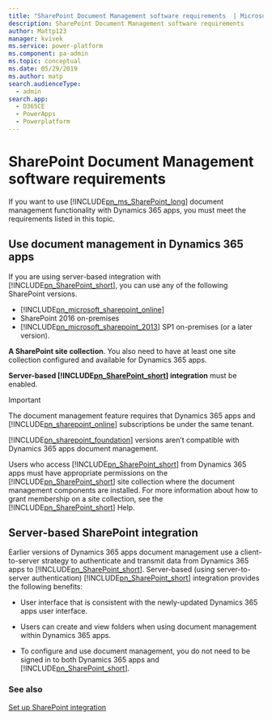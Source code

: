 ```yaml
---
title: "SharePoint Document Management software requirements  | MicrosoftDocs"
description: SharePoint Document Management software requirements
author: Mattp123
manager: kvivek
ms.service: power-platform
ms.component: pa-admin
ms.topic: conceptual
ms.date: 05/29/2019
ms.author: matp
search.audienceType: 
  - admin
search.app: 
  - D365CE
  - PowerApps
  - Powerplatform
---
```

# SharePoint Document Management software requirements

If you want to use [!INCLUDE[pn_ms_SharePoint_long](../includes/pn-ms-sharepoint-long.md)] document management functionality with Dynamics 365 apps, you must meet the requirements listed in this topic.  

<a name="docman_online"></a>   
## Use document management in Dynamics 365 apps  
 If you are using server-based integration with [!INCLUDE[pn_SharePoint_short](../includes/pn-sharepoint-short.md)], you can use any of the following SharePoint versions. 
-  [!INCLUDE[pn_microsoft_sharepoint_online](../includes/pn-microsoft-sharepoint-online.md)] 
- SharePoint 2016 on-premises
- [!INCLUDE[pn_microsoft_sharepoint_2013](../includes/pn-microsoft-sharepoint-2013.md)] SP1 on-premises (or a later version).  

**A SharePoint site collection**. You also need to have at least one site collection configured and available for Dynamics 365 apps.  

**Server-based [!INCLUDE[pn_SharePoint_short](../includes/pn-sharepoint-short.md)] integration**  must be enabled.  

> [!IMPORTANT]
>  The document management feature requires that Dynamics 365 apps and [!INCLUDE[pn_sharepoint_online](../includes/pn-sharepoint-online.md)] subscriptions be under the same tenant.  
> 
> [!INCLUDE[pn_sharepoint_foundation](../includes/pn-sharepoint-foundation.md)] versions aren’t compatible with Dynamics 365 apps document management.  

 Users who access [!INCLUDE[pn_SharePoint_short](../includes/pn-sharepoint-short.md)] from Dynamics 365 apps must have appropriate permissions on the [!INCLUDE[pn_SharePoint_short](../includes/pn-sharepoint-short.md)] site collection where the document management components are installed. For more information about how to grant membership on a site collection, see the [!INCLUDE[pn_SharePoint_short](../includes/pn-sharepoint-short.md)] Help.  

<a name="BKMK_enable_servertoserver"></a>   

## Server-based SharePoint integration  
 Earlier versions of Dynamics 365 apps document management use a client-to-server strategy to authenticate and transmit data from Dynamics 365 apps to [!INCLUDE[pn_SharePoint_short](../includes/pn-sharepoint-short.md)]. Server-based (using server-to-server authentication) [!INCLUDE[pn_SharePoint_short](../includes/pn-sharepoint-short.md)] integration provides the following benefits:  

- User interface that is consistent with the newly-updated Dynamics 365 apps user interface.  

- Users can create and view folders when using document management within Dynamics 365 apps.

- To configure and use document management, you do not need to be signed in to both Dynamics 365 apps and [!INCLUDE[pn_SharePoint_short](../includes/pn-sharepoint-short.md)].  


<!-- 
**[!INCLUDE[pn_SharePoint_short](../includes/pn-sharepoint-short.md)] authentication method support**  


|                                                    [!INCLUDE[pn_SharePoint_short](../includes/pn-sharepoint-short.md)] version                                                     | List component support |                                   Server-based [!INCLUDE[pn_SharePoint_short](../includes/pn-sharepoint-short.md)] integration support                                    |
|------------------------------------------------------------------------------------------------------------------------------------------------------------------------------------|------------------------|---------------------------------------------------------------------------------------------------------------------------------------------------------------------------|
| [!INCLUDE[pn_microsoft_sharepoint_2013](../includes/pn-microsoft-sharepoint-2013.md)] or [!INCLUDE[pn_microsoft_sharepoint_2013](../includes/pn-microsoft-sharepoint-2013.md)] SP1 |          Yes           | Yes with [!INCLUDE[pn_microsoft_sharepoint_2013](../includes/pn-microsoft-sharepoint-2013.md)] SP1 when used with Dynamics 365 apps |
|                                          [!INCLUDE[pn_Microsoft_SharePoint_2010](../includes/pn-microsoft-sharepoint-2010.md)] SP1 or SP2                                          |          Yes           |                                                                                    No                                                                                     |
|                                             [!INCLUDE[pn_microsoft_sharepoint_online](../includes/pn-microsoft-sharepoint-online.md)]                                              |          Yes           |                                                                                    Yes                                                                                    |

 For information about how to enable server-based [!INCLUDE[pn_SharePoint_short](../includes/pn-sharepoint-short.md)] integration, see [Set up SharePoint integration with Dynamics 365 apps](../admin/set-up-sharepoint-integration.md).  -->

<!-- 
 For more information about the [!INCLUDE[pn_list_component_short](../includes/pn-list-component-short.md)], see [Dynamics CRM List Component for SharePoint](../admin/sharepoint-document-management-software-requirements.md#BKMK_listComp).  


<a name="BKMK_listComp"></a>   
## Dynamics CRM List Component for SharePoint  
 The [!INCLUDE[pn_list_component_short](../includes/pn-list-component-short.md)] makes Dynamics 365 apps documents that are stored on [!INCLUDE[pn_SharePoint_short](../includes/pn-sharepoint-short.md)] available to you in a format that has the look and feel of Dynamics 365 apps. This feature also lets Dynamics 365 apps automatically create folders that will be used to store documents related to Dynamics 365 apps records on [!INCLUDE[pn_SharePoint_short](../includes/pn-sharepoint-short.md)].  

 The [!INCLUDE[pn_list_component_short](../includes/pn-list-component-short.md)] has the following benefits:  

- Users can create and view folders when using document management within Dynamics 365 apps.  

- Users can create [custom content types](http://go.microsoft.com/fwlink/p/?LinkID=396378) such as a Sales Contract content type.  

> [!IMPORTANT]
> - Notice that the [!INCLUDE[pn_list_component_short](../includes/pn-list-component-short.md)] isn’t required when you use server-based integration with [!INCLUDE[pn_SharePoint_short](../includes/pn-sharepoint-short.md)]. [!INCLUDE[proc_more_information](../includes/proc-more-information.md)] [Server-based SharePoint integration](../admin/sharepoint-document-management-software-requirements.md#BKMK_enable_servertoserver)  
> - Cient-to-server authentication strategies that require [!INCLUDE[pn_SharePoint_short](../includes/pn-sharepoint-short.md)] server sandboxing, like those used with the [!INCLUDE[pn_list_component_short](../includes/pn-list-component-short.md)],  may be deprecated soon.  
> - There are two versions of the [!INCLUDE[pn_list_component_short](../includes/pn-list-component-short.md)]:  
> 
>   - **[!INCLUDE[pn_crm_2016_list_component_sharepoint_server_2010](../includes/pn-crm-2016-list-component-sharepoint-server-2010.md)]** . This version doesn’t work with [!INCLUDE[pn_sharepoint_2013](../includes/pn-sharepoint-2013.md)].  
>   - **[!INCLUDE[pn_crm_2016_list_component_sharepoint_server_2013](../includes/pn-crm-2016-list-component-sharepoint-server-2013.md)]** . This version doesn’t work with [!INCLUDE[pn_ms_SharePoint_2010_short](../includes/pn-ms-sharepoint-2010-short.md)].  -->

### See also  
[Set up SharePoint integration](set-up-sharepoint-integration.md)

